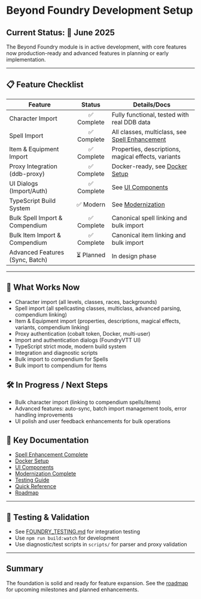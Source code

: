 # Beyond Foundry Development Setup

## Current Status: 🚦 June 2025

The Beyond Foundry module is in active development, with core features now production-ready and advanced features in planning or early implementation.

---

## 📋 Feature Checklist

| Feature                        | Status         | Details/Docs                                    |
|------------------------------- |:-------------: |------------------------------------------------|
| Character Import               | ✅ Complete    | Fully functional, tested with real DDB data     |
| Spell Import                   | ✅ Complete    | All classes, multiclass, see [Spell Enhancement](SPELL_ENHANCEMENT_COMPLETE.md) |
| Item & Equipment Import        | ✅ Complete    | Properties, descriptions, magical effects, variants |
| Proxy Integration (ddb-proxy)  | ✅ Complete    | Docker-ready, see [Docker Setup](DOCKER_SETUP.md) |
| UI Dialogs (Import/Auth)       | ✅ Complete    | See [UI Components](ui.md)                      |
| TypeScript Build System        | ✅ Modern      | See [Modernization](MODERNIZATION_COMPLETE.md)  |
| Bulk Spell Import & Compendium | ✅ Complete    | Canonical spell linking and bulk import         |
| Bulk Item Import & Compendium  | ✅ Complete    | Canonical item linking and bulk import          |
| Advanced Features (Sync, Batch)| ⏳ Planned     | In design phase                                 |

---

## 🏁 What Works Now

- Character import (all levels, classes, races, backgrounds)
- Spell import (all spellcasting classes, multiclass, advanced parsing, compendium linking)
- Item & Equipment import (properties, descriptions, magical effects, variants, compendium linking)
- Proxy authentication (cobalt token, Docker, multi-user)
- Import and authentication dialogs (FoundryVTT UI)
- TypeScript strict mode, modern build system
- Integration and diagnostic scripts
- Bulk import to compendium for Spells
- Bulk import to compendium for Items

## 🛠️ In Progress / Next Steps

- Bulk character import (linking to compendium spells/items)
- Advanced features: auto-sync, batch import management tools, error handling improvements
- UI polish and user feedback enhancements for bulk operations

## 🔗 Key Documentation

- [Spell Enhancement Complete](SPELL_ENHANCEMENT_COMPLETE.md)
- [Docker Setup](DOCKER_SETUP.md)
- [UI Components](ui.md)
- [Modernization Complete](MODERNIZATION_COMPLETE.md)
- [Testing Guide](FOUNDRY_TESTING.md)
- [Quick Reference](quick-reference.md)
- [Roadmap](roadmap.md)

---

## 🧪 Testing & Validation

- See [FOUNDRY_TESTING.md](FOUNDRY_TESTING.md) for integration testing
- Use `npm run build:watch` for development
- Use diagnostic/test scripts in `scripts/` for parser and proxy validation

---

## Summary

The foundation is solid and ready for feature expansion. See the [roadmap](roadmap.md) for upcoming milestones and planned enhancements.
